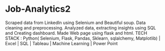 # Job-Analytics2
Scraped data from LinkedIn using Selenium and Beautiful soup. Data cleaning and preprocessing. Analyzed data, extracting insights using SQL and Creating dashboard. Made Web page using flask and html. TECH STACK : Python( Selenium, Flask, Pandas, Sklearn, sqlalchemy, Matplotlib) | Excel | SQL | Tableau | Machine Learning | Power Point
